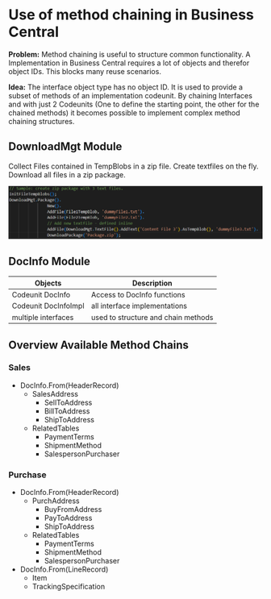 # Use of method chaining in Business Central
**Problem:** Method chaining is useful to structure common functionality. A Implementation in Business Central requires a lot of objects and therefor object IDs. This blocks many reuse scenarios.

**Idea:** 
The interface object type has no object ID. It is used to provide a subset of methods of an implementation codeunit. By chaining Interfaces and with just 2 Codeunits (One to define the starting point, the other for the chained methods) it becomes possible to implement complex method chaining structures. 

## DownloadMgt Module
Collect Files contained in TempBlobs in a zip file. Create textfiles on the fly. Download all files in a zip package.

![DownloadMgt_ComposeZipFile.png](DownloadMgt_ComposeZipFile.png)


## DocInfo Module

Objects                 | Description
------------------------|------------------------
Codeunit DocInfo        | Access to DocInfo functions
Codeunit DocInfoImpl    | all interface implementations
multiple interfaces     | used to structure and chain methods

## Overview Available Method Chains

### Sales
* DocInfo.From(HeaderRecord)
    * SalesAddress
        * SellToAddress
        * BillToAddress
        * ShipToAddress
    * RelatedTables
        * PaymentTerms
        * ShipmentMethod
        * SalespersonPurchaser
### Purchase 
* DocInfo.From(HeaderRecord)
    * PurchAddress
        * BuyFromAddress
        * PayToAddress
        * ShipToAddress    
    * RelatedTables
        * PaymentTerms
        * ShipmentMethod
        * SalespersonPurchaser
* DocInfo.From(LineRecord)    
    * Item
    * TrackingSpecification
